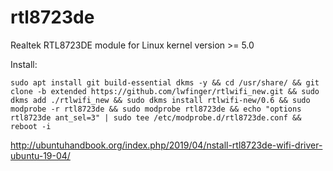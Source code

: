 # rtl8723de
Realtek RTL8723DE module for Linux kernel version >= 5.0

Install:

    sudo apt install git build-essential dkms -y && cd /usr/share/ && git clone -b extended https://github.com/lwfinger/rtlwifi_new.git && sudo dkms add ./rtlwifi_new && sudo dkms install rtlwifi-new/0.6 && sudo modprobe -r rtl8723de && sudo modprobe rtl8723de && echo "options rtl8723de ant_sel=3" | sudo tee /etc/modprobe.d/rtl8723de.conf && reboot -i
    
    
    
    
    
    
    
    
    
    
    
http://ubuntuhandbook.org/index.php/2019/04/nstall-rtl8723de-wifi-driver-ubuntu-19-04/
 
